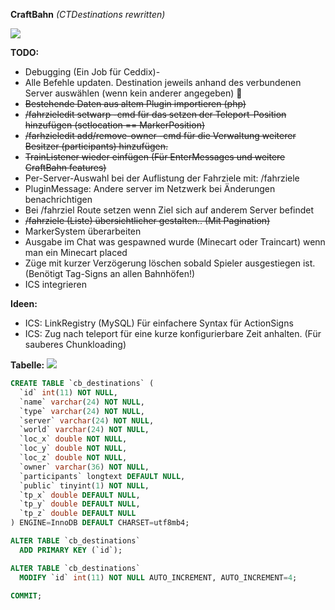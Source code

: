 **CraftBahn** _(CTDestinations rewritten)_

![](https://media.tenor.com/images/b31da936191fcccadb8fc6e0fc777070/tenor.gif)

**TODO:**
- Debugging (Ein Job für Ceddix)- 
- Alle Befehle updaten. Destination jeweils anhand des verbundenen Server auswählen (wenn kein anderer angegeben) :facepalm: 
- ~~Bestehende Daten aus altem Plugin importieren (php)~~
- ~~/fahrzieledit setwarp -cmd für das setzen der Teleport-Position hinzufügen (setlocation == MarkerPosition)~~
- ~~/farhzieledit add/remove-owner -cmd für die Verwaltung weiterer Besitzer (participants) hinzufügen.~~
- ~~TrainListener wieder einfügen (Für EnterMessages und weitere CraftBahn features)~~
- Per-Server-Auswahl bei der Auflistung der Fahrziele mit: /fahrziele 
- PluginMessage: Andere server im Netzwerk bei Änderungen benachrichtigen
- Bei /fahrziel Route setzen wenn Ziel sich auf anderem Server befindet
- ~~/fahrziele (Liste) übersichtlicher gestalten.. (Mit Pagination)~~
- MarkerSystem überarbeiten
- Ausgabe im Chat was gespawned wurde (Minecart oder Traincart) wenn man ein Minecart placed
- Züge mit kurzer Verzögerung löschen sobald Spieler ausgestiegen ist. (Benötigt Tag-Signs an allen Bahnhöfen!)
- ICS integrieren

**Ideen:**
- ICS: LinkRegistry (MySQL) Für einfachere Syntax für ActionSigns
- ICS: Zug nach teleport für eine kurze konfigurierbare Zeit anhalten. (Für sauberes Chunkloading)

**Tabelle:**
![](https://craft-together.de/~irgendsoeintyp/chrome_42JbdTaOft.png)

``` sql
CREATE TABLE `cb_destinations` (
  `id` int(11) NOT NULL,
  `name` varchar(24) NOT NULL,
  `type` varchar(24) NOT NULL,
  `server` varchar(24) NOT NULL,
  `world` varchar(24) NOT NULL,
  `loc_x` double NOT NULL,
  `loc_y` double NOT NULL,
  `loc_z` double NOT NULL,
  `owner` varchar(36) NOT NULL,
  `participants` longtext DEFAULT NULL,
  `public` tinyint(1) NOT NULL,
  `tp_x` double DEFAULT NULL,
  `tp_y` double DEFAULT NULL,
  `tp_z` double DEFAULT NULL
) ENGINE=InnoDB DEFAULT CHARSET=utf8mb4;

ALTER TABLE `cb_destinations`
  ADD PRIMARY KEY (`id`);

ALTER TABLE `cb_destinations`
  MODIFY `id` int(11) NOT NULL AUTO_INCREMENT, AUTO_INCREMENT=4;
  
COMMIT;
```
